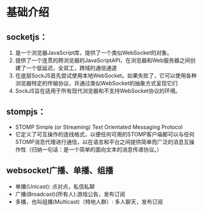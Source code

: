 基础介绍
===
## socketjs：          
1. 是一个浏览器JavaScript库，提供了一个类似WebSocket的对象。
2. 提供了一个连贯的跨浏览器的JavaScriptAPI，在浏览器和Web服务器之间创建了一个低延迟，全双工，跨域的通信通道
3. 在底层SockJS首先尝试使用本地WebSocket。如果失败了，它可以使用各种浏览器特定的传输协议，并通过类似WebSocket的抽象方式呈现它们
4. SockJS旨在适用于所有现代浏览器和不支持WebSocket协议的环境。
## stompjs：
* STOMP Simple (or Streaming) Text Orientated Messaging Protocol
* 它定义了可互操作的连线格式，以便任何可用的STOMP客户端都可以与任何STOMP消息代理进行通信，以在语言和平台之间提供简单而广泛的消息互操作性（归纳一句话：是一个简单的面向文本的消息传递协议。）
## websocket广播、单播、组播
* 单播(Unicast): ​点对点，私信私聊 ​
* 广播(Broadcast)(所有人):游戏公告，发布订阅
* 多播，也叫组播(Multicast)（特地人群）: 多人聊天，发布订阅
